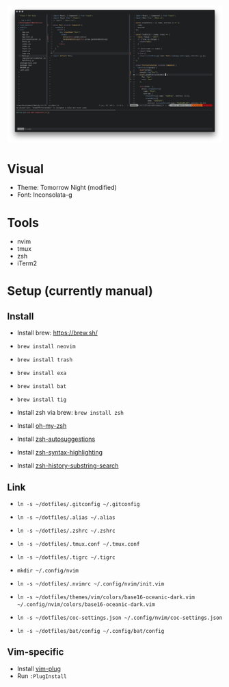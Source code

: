 ![](./Editor.png)

# Visual
* Theme: Tomorrow Night (modified)
* Font: Inconsolata-g

# Tools
* nvim
* tmux
* zsh
* iTerm2

# Setup (currently manual)

## Install
* Install brew: https://brew.sh/
* `brew install neovim`
* `brew install trash`
* `brew install exa`
* `brew install bat`
* `brew install tig`

* Install zsh via brew: `brew install zsh`
* Install [oh-my-zsh](https://github.com/robbyrussell/oh-my-zsh#via-curl)
* Install [zsh-autosuggestions](https://github.com/zsh-users/zsh-autosuggestions#oh-my-zsh)
* Install [zsh-syntax-highlighting](https://github.com/zsh-users/zsh-syntax-highlighting/blob/master/INSTALL.md#oh-my-zsh)
* Install [zsh-history-substring-search](https://github.com/zsh-users/zsh-history-substring-search#install)



## Link
* `ln -s ~/dotfiles/.gitconfig ~/.gitconfig`
* `ln -s ~/dotfiles/.alias ~/.alias`
* `ln -s ~/dotfiles/.zshrc ~/.zshrc`
* `ln -s ~/dotfiles/.tmux.conf ~/.tmux.conf`
* `ln -s ~/dotfiles/.tigrc ~/.tigrc`

* `mkdir ~/.config/nvim`
* `ln -s ~/dotfiles/.nvimrc ~/.config/nvim/init.vim`
* `ln -s ~/dotfiles/themes/vim/colors/base16-oceanic-dark.vim ~/.config/nvim/colors/base16-oceanic-dark.vim`
* `ln -s ~/dotfiles/coc-settings.json ~/.config/nvim/coc-settings.json`
* `ln -s ~/dotfiles/bat/config ~/.config/bat/config`

## Vim-specific
* Install [vim-plug](https://github.com/junegunn/vim-plug#installation)
* Run `:PlugInstall`
